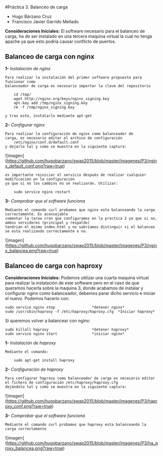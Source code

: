 #Práctica 3. Balanceo de carga

- Hugo Bárzano Cruz
- Francisco Javier Garrido Mellado

**Consideraciones Iniciales:** El software necesario para el balanceo de carga, ha de ser instalado
en una tercera maquina virtual la cual no tenga apache ya que esto podría causar conflicto de puertos. 

## Balanceo de carga con nginx 

**1-** *Instalación de nginx*

	Para realizar la instalación del primer software propuesto para funcionar como
	balanceador de carga es necesario importar la clave del repositorio 

		cd /tmp/
		wget http://nginx.org/keys/nginx_signing.key
		apt-key add /tmp/nginx_signing.key
		rm -f /tmp/nginx_signing.key

	y tras esto, instalarlo mediante apt-get

**2-** *Configurar nginx*

	Para realizar la configuración de nginx como balanceador de 
	carga, es necesario editar el archivo de configuración
		/etc/nginx/conf.d/default.conf
	y dejarlo tal y como se muestra en la siguiente captura:

![imagen] (https://github.com/hugobarzano/swap2015/blob/master/imagenes/P3/nginx_default_conf.png?raw=true)

	es importante reiniciar el servicio después de realizar cualquier modificación en la configuración
	ya que si no los cambios no se realizarán. Utilizar:  
			
		sudo service nginx restart

**3-** *Comprobar que el software funciona*

	Mediante el comando curl probamos que nginx esta balanceando la carga correctamente. Es aconsejable
	comentar la tarea cron que configuramos en la practica 2 ya que si no, ambos servidores (principal y respaldo)
	tendrian el mismo index.html y no sabríamos distinguir si el balanceo se esta realizando correctamente o no.

![imagen] (https://github.com/hugobarzano/swap2015/blob/master/imagenes/P3/nginx_balancea.png?raw=true)

## Balanceo de carga con haproxy

**Consideraciones Iniciales:** Podemos utilizar una cuarta maquina virtual para realizar la
instalación de este software pero en el caso de que queramos hacerla sobre la maquina 3, donde
acabamos de instalar y configurar nginx como balanceador, debemos parar dicho servicio e iniciar el
nuevo. Podemos hacerlo con: 

	sudo service nginx stop					*detener nginx*
	sudo /usr/sbin/haproxy -f /etc/haproxy/haproxy.cfg	*Iniciar haproxy*

Si queremos volver a balancear con nginx:
	
	sudo killall haproxy					*detener haproxy*
	sudo service nginx start				*iniciar nginx*

   
**1-** *Instalación de haproxy*

	Mediante el comando:

		sudo apt-get install haproxy

**2-** *Configuración de haproxy*

	Para configurar haproxy como balanceador de carga es necesario editar el fichero de configuración /etc/haproxy/haproxy.cfg
	dejándolo tal y como se muestra en la siguiente captura:

![imagen] (https://github.com/hugobarzano/swap2015/blob/master/imagenes/P3/haproxy_conf.png?raw=true)

**3-** *Comprobar que el software funciona*

	Mediante el comando curl probamos que haproxy esta balanceando la carga correctamente

![imagen] (https://github.com/hugobarzano/swap2015/blob/master/imagenes/P3/ha_proxy_balancea.png?raw=true)






